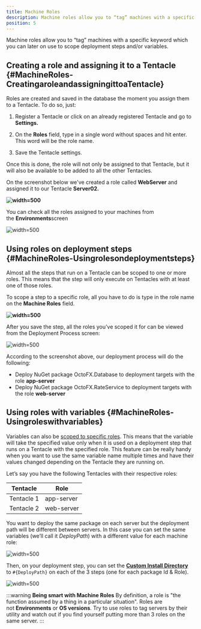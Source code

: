 ```yaml
---
title: Machine Roles
description: Machine roles allow you to “tag” machines with a specific keyword which can be used in your deployments.
position: 5
---
```


Machine roles allow you to “tag” machines with a specific keyword which you can later on use to scope deployment steps and/or variables.

## Creating a role and assigning it to a Tentacle {#MachineRoles-CreatingaroleandassigningittoaTentacle}

Roles are created and saved in the database the moment you assign them to a Tentacle. To do so, just:

1) Register a Tentacle or click on an already registered Tentacle and go to **Settings.**

2) On the **Roles** field, type in a single word without spaces and hit enter. This word will be the role name.

3) Save the Tentacle settings.

Once this is done, the role will not only be assigned to that Tentacle, but it will also be available to be added to all the other Tentacles.

On the screenshot below we've created a role called **WebServer** and assigned it to our Tentacle **Server02.**

**![](/docs/images/3048101/3277812.png "width=500")**

You can check all the roles assigned to your machines from the **Environments**screen

![](/docs/images/3048101/3277811.png "width=500")

## Using roles on deployment steps {#MachineRoles-Usingrolesondeploymentsteps}

Almost all the steps that run on a Tentacle can be scoped to one or more roles. This means that the step will only execute on Tentacles with at least one of those roles.

To scope a step to a specific role, all you have to do is type in the role name on the **Machine Roles** field.

**![](/docs/images/3048101/3277810.png "width=500")**

After you save the step, all the roles you’ve scoped it for can be viewed from the Deployment Process screen:

![](/docs/images/3048101/3277809.png "width=500")

According to the screenshot above, our deployment process will do the following:

- Deploy NuGet package OctoFX.Database to deployment targets with the role **app-server**
- Deploy NuGet package OctoFX.RateService to deployment targets with the role **web-server**

## Using roles with variables {#MachineRoles-Usingroleswithvariables}

Variables can also be [scoped to specific roles](/docs/deploying-applications/variables/index.md). This means that the variable will take the specified value only when it is used on a deployment step that runs on a Tentacle with the specified role. This feature can be really handy when you want to use the same variable name multiple times and have their values changed depending on the Tentacle they are running on.

Let’s say you have the following Tentacles with their respective roles:

| Tentacle   | Role       |
| ---------- | ---------- |
| Tentacle 1 | app-server |
| Tentacle 2 | web-server |

You want to deploy the same package on each server but the deployment path will be different between servers. In this case you can set the same variables (we’ll call it *DeployPath*) with a different value for each machine role:

![](/docs/images/3048101/3277808.png "width=500")

Then, on your deployment step, you can set the **[Custom Install Directory](/docs/deploying-applications/custom-installation-directory.md)** to `#{DeployPath}` on each of the 3 steps (one for each package Id & Role).

![](/docs/images/3048101/3277807.png "width=500")

:::warning
**Being smart with Machine Roles**
By definition, a role is "the function assumed by a thing in a particular situation". Roles are not **Environments** or **OS versions**. Try to use roles to tag servers by their utility and watch out if you find yourself putting more than 3 roles on the same server.
:::
